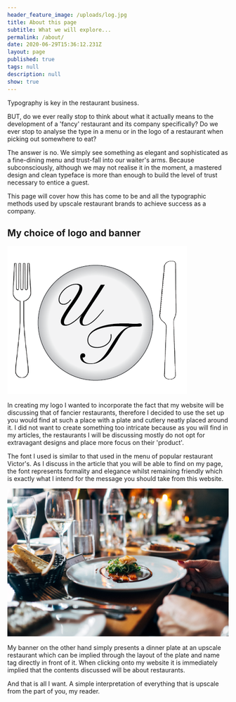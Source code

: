```yaml
---
header_feature_image: /uploads/log.jpg
title: About this page
subtitle: What we will explore...
permalink: /about/
date: 2020-06-29T15:36:12.231Z
layout: page
published: true
tags: null
description: null
show: true
---
```

Typography is key in the restaurant business.

BUT, do we ever really stop to think about what it actually means to the development of a 'fancy' restaurant and its company specifically? Do we ever stop to analyse the type in a menu or in the logo of a restaurant when picking out somewhere to eat?

The answer is no. We simply see something as elegant and sophisticated as a fine-dining menu and trust-fall into our waiter's arms. Because subconsciously, although we may not realise it in the moment, a mastered design and clean typeface is more than enough to build the level of trust necessary to entice a guest.

This page will cover how this has come to be and all the typographic methods used by upscale restaurant brands to achieve success as a company.



## **My choice of logo and banner**

![](../uploads/ut.png)

In creating my logo I wanted to incorporate the fact that my website will be discussing that of fancier restaurants, therefore I decided to use the set up you would find at such a place with a plate and cutlery neatly placed around it. I did not want to create something too intricate because as you will find in my articles, the restaurants I will be discussing mostly do not opt for extravagant designs and place more focus on their 'product'. 

The font I used is similar to that used in the menu of popular restaurant Victor's. As I discuss in the article that you will be able to find on my page, the font represents formality and elegance whilst remaining friendly which is exactly what I intend for the message you should take from this website.

![Image from Unsplash](../uploads/photo-1414235077428-338989a2e8c0.webp)

My banner on the other hand simply presents a dinner plate at an upscale restaurant which can be implied through the layout of the plate and name tag directly in front of it. When clicking onto my website it is immediately implied that the contents discussed will be about restaurants.

And that is all I want. A simple interpretation of everything that is upscale from the part of you, my reader.